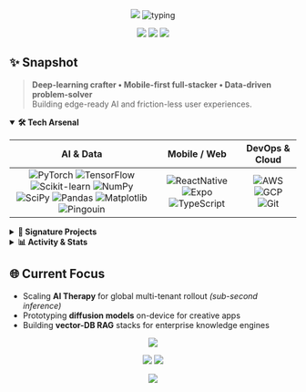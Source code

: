 <!-- ============================ HERO ============================ -->
<p align="center">
  <img src="https://capsule-render.vercel.app/api?type=waving&height=180&color=0:000000,50:0f49ff,100:56ccf2&section=header"/>
  <img src="https://readme-typing-svg.herokuapp.com/?font=Fira+Code&weight=700&size=38&pause=1000&color=56CCF2&center=true&vCenter=true&width=1000&height=75&lines=Bar%C4%B1%C5%9F+G%C3%Bcd%C3%BCl;AI+%E2%80%A2+Mobile+%E2%80%A2+Data+Science+Engineer;Turning+bold+ideas+into+production" alt="typing">
</p>

<!-- ====================== SOCIAL LINKS ====================== -->
<p align="center">
  <a href="https://www.linkedin.com/in/mehmetbarisgudul"><img src="https://img.shields.io/badge/LinkedIn-0A66C2?style=for-the-badge&logo=linkedin&logoColor=white&labelColor=000"/></a>
  <a href="mailto:mehmetbarisgudul@gmail.com"><img src="https://img.shields.io/badge/Gmail-EA4335?style=for-the-badge&logo=gmail&logoColor=white&labelColor=000"/></a>
  <a href="https://github.com/barisgudul"><img src="https://img.shields.io/badge/GitHub-FFFFFF?style=for-the-badge&logo=github&logoColor=000&labelColor=000"/></a>
</p>

<!-- ====================== QUICK PITCH ====================== -->
## ✨ Snapshot
> **Deep-learning crafter • Mobile-first full-stacker • Data-driven problem-solver**  
> Building edge-ready AI and friction-less user experiences.

<!-- ====================== TOOLBOX ====================== -->
<details open>
<summary><b>🛠️  Tech Arsenal</b></summary>

| AI & Data | Mobile / Web | DevOps & Cloud |
| :--: | :--: | :--: |
| ![PyTorch](https://img.shields.io/badge/PyTorch-ee4c2c?logo=pytorch&logoColor=white) ![TensorFlow](https://img.shields.io/badge/TensorFlow-ff6f00?logo=tensorflow&logoColor=white) ![Scikit-learn](https://img.shields.io/badge/Sklearn-f7931e?logo=scikitlearn&logoColor=white) ![NumPy](https://img.shields.io/badge/NumPy-013243?logo=numpy&logoColor=white) ![SciPy](https://img.shields.io/badge/SciPy-8CAAE6?logo=scipy&logoColor=white) ![Pandas](https://img.shields.io/badge/Pandas-150458?logo=pandas&logoColor=white) ![Matplotlib](https://img.shields.io/badge/Matplotlib-ffffff?logo=matplotlib&logoColor=000) ![Pingouin](https://img.shields.io/badge/Pingouin-302683?logo=python&logoColor=white) | ![ReactNative](https://img.shields.io/badge/React_Native-61dafb?logo=react&logoColor=000) ![Expo](https://img.shields.io/badge/Expo-000020?logo=expo&logoColor=white) ![TypeScript](https://img.shields.io/badge/TypeScript-3178c6?logo=typescript&logoColor=white) | ![AWS](https://img.shields.io/badge/AWS-232F3E?logo=amazon-aws&logoColor=white) ![GCP](https://img.shields.io/badge/GCP-4285f4?logo=google-cloud&logoColor=white) ![Git](https://img.shields.io/badge/Git-f05032?logo=git&logoColor=white) |

</details>

<!-- ====================== PROJECTS ====================== -->
<details>
<summary><b>🚀  Signature Projects</b></summary>

<p align="center">
  <img src="https://github-readme-stats.vercel.app/api/pin/?username=barisgudul&repo=AI-Therapy-Assistant&theme=tokyonight&hide_border=true"/>
  <img src="https://github-readme-stats.vercel.app/api/pin/?username=barisgudul&repo=ANN-RealEstate-Regression&theme=tokyonight&hide_border=true"/>
  <img src="https://github-readme-stats.vercel.app/api/pin/?username=barisgudul&repo=Arduino_IOT&theme=tokyonight&hide_border=true"/>
</p>

</details>

<!-- ====================== GITHUB ANALYTICS ====================== -->
<details>
<summary><b>📊  Activity & Stats</b></summary>

<p align="center">
  <img src="https://github-readme-stats.vercel.app/api?username=barisgudul&show_icons=true&theme=tokyonight&hide_border=true&count_private=true" height="170"/>
  <img src="https://streak-stats.demolab.com?user=barisgudul&theme=tokyonight&hide_border=true" height="170"/>
</p>

<p align="center">
  <img src="https://raw.githubusercontent.com/barisgudul/barisgudul/output/github-contribution-grid-snake-dark.svg" alt="snake"/>
</p>

</details>

<!-- ====================== NOW / NEXT ====================== -->
## 🌐 Current Focus
- Scaling **AI Therapy** for global multi-tenant rollout *(sub-second inference)*  
- Prototyping **diffusion models** on-device for creative apps  
- Building **vector-DB RAG** stacks for enterprise knowledge engines  

<!-- ====================== CONNECT ====================== -->
<p align="center">
  <img src="https://readme-typing-svg.herokuapp.com/?font=Fira+Code&weight=500&size=24&pause=1000&color=56CCF2&center=true&vCenter=true&width=800&height=50&lines=Got+a+vision%3F+Let's+code+it+together!" />
</p>

<p align="center">
  <a href="https://www.linkedin.com/in/mehmetbarisgudul"><img src="https://img.shields.io/badge/Chat-LinkedIn-0A66C2?style=for-the-badge&logo=linkedin&logoColor=white&labelColor=000"/></a>
  <a href="mailto:mehmetbarisgudul@gmail.com"><img src="https://img.shields.io/badge/Email-Me-56CCF2?style=for-the-badge&logo=gmail&logoColor=white&labelColor=000"/></a>
</p>

<!-- ============================ FOOTER ============================ -->
<p align="center">
  <img src="https://capsule-render.vercel.app/api?type=waving&color=56ccf2&height=160&section=footer"/>
</p>
